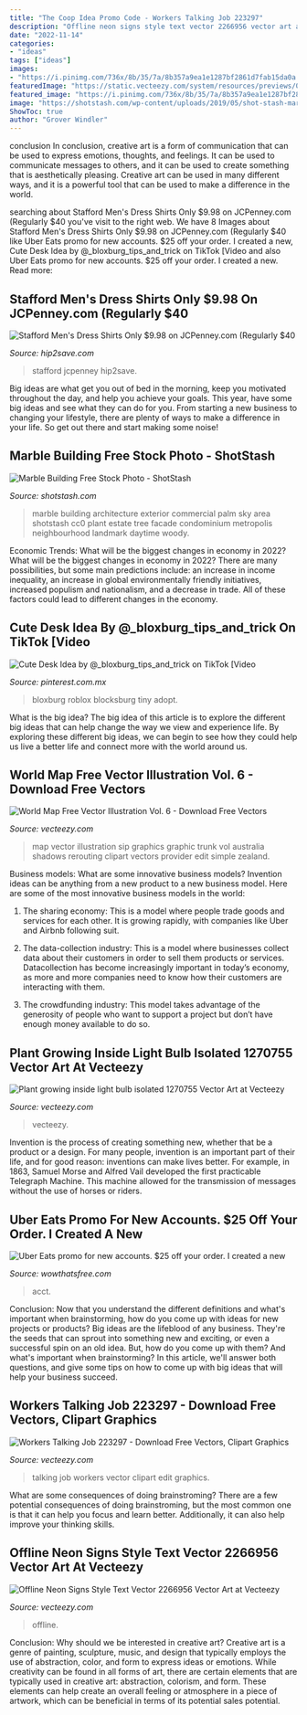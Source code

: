 ```yaml
---
title: "The Coop Idea Promo Code - Workers Talking Job 223297"
description: "Offline neon signs style text vector 2266956 vector art at vecteezy"
date: "2022-11-14"
categories:
- "ideas"
tags: ["ideas"]
images:
- "https://i.pinimg.com/736x/8b/35/7a/8b357a9ea1e1287bf2861d7fab15da0a.jpg"
featuredImage: "https://static.vecteezy.com/system/resources/previews/000/105/643/original/world-map-free-vector-illustration-vol-6.jpg"
featured_image: "https://i.pinimg.com/736x/8b/35/7a/8b357a9ea1e1287bf2861d7fab15da0a.jpg"
image: "https://shotstash.com/wp-content/uploads/2019/05/shot-stash-marble-building-exterior-1100x733.jpg"
ShowToc: true
author: "Grover Windler"
---
```



conclusion
In conclusion, creative art is a form of communication that can be used to express emotions, thoughts, and feelings. It can be used to communicate messages to others, and it can be used to create something that is aesthetically pleasing. Creative art can be used in many different ways, and it is a powerful tool that can be used to make a difference in the world.

	

		
searching about Stafford Men&#039;s Dress Shirts Only $9.98 on JCPenney.com (Regularly $40 you've visit to the right web. We have 8 Images about Stafford Men&#039;s Dress Shirts Only $9.98 on JCPenney.com (Regularly $40 like Uber Eats promo for new accounts. $25 off your order. I created a new, Cute Desk Idea by @_bloxburg_tips_and_trick on TikTok [Video and also Uber Eats promo for new accounts. $25 off your order. I created a new. Read more:
		
    
## Stafford Men&#039;s Dress Shirts Only $9.98 On JCPenney.com (Regularly $40

<img loading=lazy src="https://hip2save.com/wp-content/uploads/2020/11/stafford-mens-dress-shirts.jpg" onerror="this.onerror=null;this.src='https://tse2.mm.bing.net/th?id=OIP.wmk1dGlLCj2LgM68gMsStgHaD4&amp;pid=15.1';" alt="Stafford Men&#039;s Dress Shirts Only $9.98 on JCPenney.com (Regularly $40">

_Source: hip2save.com_

>stafford jcpenney hip2save. 

	

Big ideas are what get you out of bed in the morning, keep you motivated throughout the day, and help you achieve your goals. This year, have some big ideas and see what they can do for you. From starting a new business to changing your lifestyle, there are plenty of ways to make a difference in your life. So get out there and start making some noise!

    
## Marble Building Free Stock Photo - ShotStash

<img loading=lazy src="https://shotstash.com/wp-content/uploads/2019/05/shot-stash-marble-building-exterior-1100x733.jpg" onerror="this.onerror=null;this.src='https://tse4.mm.bing.net/th?id=OIP.00Bit4rjci4EyTbAaZmoYgHaE7&amp;pid=15.1';" alt="Marble Building Free Stock Photo - ShotStash">

_Source: shotstash.com_

>marble building architecture exterior commercial palm sky area shotstash cc0 plant estate tree facade condominium metropolis neighbourhood landmark daytime woody. 

	

Economic Trends: What will be the biggest changes in economy in 2022?
What will be the biggest changes in economy in 2022? There are many possibilities, but some main predictions include: an increase in income inequality, an increase in global environmentally friendly initiatives, increased populism and nationalism, and a decrease in trade. All of these factors could lead to different changes in the economy.

    
## Cute Desk Idea By @_bloxburg_tips_and_trick On TikTok [Video

<img loading=lazy src="https://i.pinimg.com/736x/8b/35/7a/8b357a9ea1e1287bf2861d7fab15da0a.jpg" onerror="this.onerror=null;this.src='https://tse2.mm.bing.net/th?id=OIP.dECRdXuQLmrOQEPoyFY2YwHaNL&amp;pid=15.1';" alt="Cute Desk Idea by @_bloxburg_tips_and_trick on TikTok [Video">

_Source: pinterest.com.mx_

>bloxburg roblox blocksburg tiny adopt. 

	

What is the big idea?
The big idea of this article is to explore the different big ideas that can help change the way we view and experience life. By exploring these different big ideas, we can begin to see how they could help us live a better life and connect more with the world around us.

    
## World Map Free Vector Illustration Vol. 6 - Download Free Vectors

<img loading=lazy src="https://static.vecteezy.com/system/resources/previews/000/105/643/original/world-map-free-vector-illustration-vol-6.jpg" onerror="this.onerror=null;this.src='https://tse3.mm.bing.net/th?id=OIP.1BZHWWRnU8daUnPiT40WwAHaFL&amp;pid=15.1';" alt="World Map Free Vector Illustration Vol. 6 - Download Free Vectors">

_Source: vecteezy.com_

>map vector illustration sip graphics graphic trunk vol australia shadows rerouting clipart vectors provider edit simple zealand. 

	

Business models: What are some innovative business models?
Invention ideas can be anything from a new product to a new business model. Here are some of the most innovative business models in the world:
1. The sharing economy: This is a model where people trade goods and services for each other. It is growing rapidly, with companies like Uber and Airbnb following suit.

2. The data-collection industry: This is a model where businesses collect data about their customers in order to sell them products or services. Datacollection has become increasingly important in today’s economy, as more and more companies need to know how their customers are interacting with them.

3. The crowdfunding industry: This model takes advantage of the generosity of people who want to support a project but don’t have enough money available to do so.

    
## Plant Growing Inside Light Bulb Isolated 1270755 Vector Art At Vecteezy

<img loading=lazy src="https://static.vecteezy.com/system/resources/previews/001/270/755/non_2x/plant-growing-inside-light-bulb-isolated-vector.jpg" onerror="this.onerror=null;this.src='https://tse2.mm.bing.net/th?id=OIP.iEIYRmbe-WPtBFOZTMMaLwHaHa&amp;pid=15.1';" alt="Plant growing inside light bulb isolated 1270755 Vector Art at Vecteezy">

_Source: vecteezy.com_

>vecteezy. 

	

Invention is the process of creating something new, whether that be a product or a design. For many people, invention is an important part of their life, and for good reason: inventions can make lives better. For example, in 1863, Samuel Morse and Alfred Vail developed the first practicable Telegraph Machine. This machine allowed for the transmission of messages without the use of horses or riders.

    
## Uber Eats Promo For New Accounts. $25 Off Your Order. I Created A New

<img loading=lazy src="http://wowthatsfree.com/wp-content/uploads/2020/09/xown05oor4q51.jpgautowebpsa9882c4e5dc43702af353fad1d79e156d60bbba3.jpeg" onerror="this.onerror=null;this.src='https://tse1.mm.bing.net/th?id=OIP.BeYMB6NF6JLRsbm_Oz2rXgHaKp&amp;pid=15.1';" alt="Uber Eats promo for new accounts. $25 off your order. I created a new">

_Source: wowthatsfree.com_

>acct. 

	

Conclusion: Now that you understand the different definitions and what's important when brainstorming, how do you come up with ideas for new projects or products?
Big ideas are the lifeblood of any business. They're the seeds that can sprout into something new and exciting, or even a successful spin on an old idea. But, how do you come up with them? And what's important when brainstorming? In this article, we'll answer both questions, and give some tips on how to come up with big ideas that will help your business succeed.

    
## Workers Talking Job 223297 - Download Free Vectors, Clipart Graphics

<img loading=lazy src="https://static.vecteezy.com/system/resources/previews/000/223/297/non_2x/vector-workers-talking-job.jpg" onerror="this.onerror=null;this.src='https://tse2.mm.bing.net/th?id=OIP.ao1QA5WcSc7LstdrxC5mEQHaFL&amp;pid=15.1';" alt="Workers Talking Job 223297 - Download Free Vectors, Clipart Graphics">

_Source: vecteezy.com_

>talking job workers vector clipart edit graphics. 

	

What are some consequences of doing brainstroming?
There are a few potential consequences of doing brainstroming, but the most common one is that it can help you focus and learn better. Additionally, it can also help improve your thinking skills.

    
## Offline Neon Signs Style Text Vector 2266956 Vector Art At Vecteezy

<img loading=lazy src="https://static.vecteezy.com/system/resources/previews/002/266/956/large_2x/offline-neon-signs-style-text-free-vector.jpg" onerror="this.onerror=null;this.src='https://tse4.mm.bing.net/th?id=OIP.WFDndl84cmHm_HPFl3QriAHaHa&amp;pid=15.1';" alt="Offline Neon Signs Style Text Vector 2266956 Vector Art at Vecteezy">

_Source: vecteezy.com_

>offline. 

	

Conclusion: Why should we be interested in creative art?
Creative art is a genre of painting, sculpture, music, and design that typically employs the use of abstraction, color, and form to express ideas or emotions. While creativity can be found in all forms of art, there are certain elements that are typically used in creative art: abstraction, colorism, and form. These elements can help create an overall feeling or atmosphere in a piece of artwork, which can be beneficial in terms of its potential sales potential.

